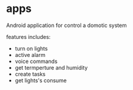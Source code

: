 # apps

Android application for control a domotic system

features includes:

- turn on lights
- active alarm
- voice commands
- get termperture and humidity
- create tasks
- get lights's consume

